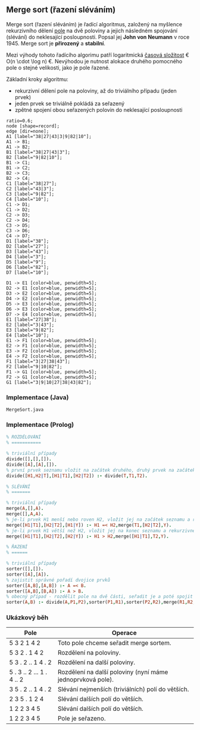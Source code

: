 ## Merge sort (řazení sléváním)

Merge sort (řazení sléváním) je řadící algoritmus, založený na myšlence rekurzivního dělení [pole](wiki/datova-struktura-pole) na dvě poloviny a jejich následném spojování (slévání) do neklesající posloupnosti. Popsal jej **John von Neumann** v roce 1945. Merge sort je **přirozený** a **stabilní**.

Mezi výhody tohoto řadícího algorimu patří logaritmická [časová složitost](wiki/asymptoticka-slozitost) € O(n \cdot \log n) €. Nevýhodou je nutnost alokace druhého pomocného pole o stejné velikosti, jako je pole řazené.

Základní kroky algoritmu:

- rekurzivní dělení pole na poloviny, až do triviálního případu (jeden prvek)
- jeden prvek se triviálně pokládá za seřazený
- zpětné spojení obou seřazených polovin do neklesající posloupnosti

```dot:digraph
ratio=0.6;
node [shape=record];
edge [dir=none];
A1 [label="38|27|43|3|9|82|10"];
A1 -> B1;
A1 -> B2;
B1 [label="38|27|43|3"];
B2 [label="9|82|10"];
B1 -> C1;
B1 -> C2;
B2 -> C3;
B2 -> C4;
C1 [label="38|27"];
C2 [label="43|3"];
C3 [label="9|82"];
C4 [label="10"];
C1 -> D1;
C1 -> D2;
C2 -> D3;
C2 -> D4;
C3 -> D5;
C3 -> D6;
C4 -> D7;
D1 [label="38"];
D2 [label="27"];
D3 [label="43"];
D4 [label="3"];
D5 [label="9"];
D6 [label="82"];
D7 [label="10"];

D1 -> E1 [color=blue, penwidth=5];
D2 -> E1 [color=blue, penwidth=5];
D3 -> E2 [color=blue, penwidth=5];
D4 -> E2 [color=blue, penwidth=5];
D5 -> E3 [color=blue, penwidth=5];
D6 -> E3 [color=blue, penwidth=5];
D7 -> E4 [color=blue, penwidth=5];
E1 [label="27|38"];
E2 [label="3|43"];
E3 [label="9|82"];
E4 [label="10"];
E1 -> F1 [color=blue, penwidth=5];
E2 -> F1 [color=blue, penwidth=5];
E3 -> F2 [color=blue, penwidth=5];
E4 -> F2 [color=blue, penwidth=5];
F1 [label="3|27|38|43"];
F2 [label="9|10|82"];
F1 -> G1 [color=blue, penwidth=5];
F2 -> G1 [color=blue, penwidth=5];
G1 [label="3|9|10|27|38|43|82"];
```

### Implementace (Java)

```include:java
MergeSort.java
```

### Implementace (Prolog)

```prolog
% ROZDĚLOVÁNÍ
% ===========

% triviální případy
divide([],[],[]).
divide([A],[A],[]).
% první prvek seznamu vložit na začátek druhého, druhý prvek na začátek třetího, poté rekurzivně zopakovat se zbytkem seznamu
divide([H1,H2|T],[H1|T1],[H2|T2]) :- divide(T,T1,T2).

% SLÉVÁNÍ
% =======

% triviální případy
merge(A,[],A).
merge([],A,A).
% je-li prvek H1 menší nebo roven H2, vložit jej na začátek seznamu a rekurzivně opakovat
merge([H1|T1],[H2|T2],[H1|Y]) :- H1 =< H2,merge(T1,[H2|T2],Y).
% je-li prvek H1 větší než H2, vložit jej na konec seznamu a rekurzivně opakovat
merge([H1|T1],[H2|T2],[H2|Y]) :- H1 > H2,merge([H1|T1],T2,Y).

% ŘAZENÍ
% ======

% triviální případy
sorter([],[]).
sorter([A],[A]).
% zajistit správné pořadí dvojice prvků
sorter([A,B],[A,B]) :- A =< B.
sorter([A,B],[B,A]) :- A > B.
% obecný případ - rozdělit pole na dvě části, seřadit je a poté spojit dohromady
sorter(A,B) :- divide(A,P1,P2),sorter(P1,R1),sorter(P2,R2),merge(R1,R2,B).
```

### Ukázkový běh

| Pole | Operace
|---|---
| 5 3 2 1 4 2 | Toto pole chceme seřadit merge sortem.
| 5 3 2 . 1 4 2 | Rozdělení na poloviny.
| 5 3 . 2 .. 1 4 . 2 | Rozdělení na další poloviny.
| 5 . 3 .. 2 ... 1 . 4 .. 2 | Rozdělení na další poloviny (nyní máme jednoprvková pole).
| 3 5 . 2 .. 1 4 . 2 | Slévání nejmenších (triviálních) polí do větších.
| 2 3 5 . 1 2 4 | Slévání dalších polí do větších.
| 1 2 2 3 4 5 | Slévání dalších polí do větších.
| 1 2 2 3 4 5 | Pole je seřazeno.
